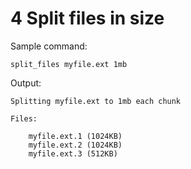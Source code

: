 # 4 Split files in size

Sample command:


    split_files myfile.ext 1mb

Output:

    Splitting myfile.ext to 1mb each chunk

    Files:

        myfile.ext.1 (1024KB)
        myfile.ext.2 (1024KB)
        myfile.ext.3 (512KB)
